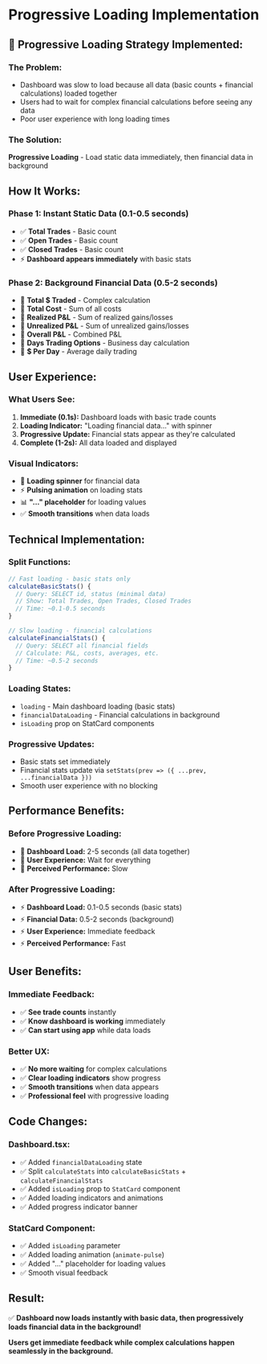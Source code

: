 # Progressive Loading Implementation

## 🚀 **Progressive Loading Strategy Implemented:**

### **The Problem:**
- Dashboard was slow to load because all data (basic counts + financial calculations) loaded together
- Users had to wait for complex financial calculations before seeing any data
- Poor user experience with long loading times

### **The Solution:**
**Progressive Loading** - Load static data immediately, then financial data in background

## **How It Works:**

### **Phase 1: Instant Static Data (0.1-0.5 seconds)**
- ✅ **Total Trades** - Basic count
- ✅ **Open Trades** - Basic count  
- ✅ **Closed Trades** - Basic count
- ⚡ **Dashboard appears immediately** with basic stats

### **Phase 2: Background Financial Data (0.5-2 seconds)**
- 🔄 **Total $ Traded** - Complex calculation
- 🔄 **Total Cost** - Sum of all costs
- 🔄 **Realized P&L** - Sum of realized gains/losses
- 🔄 **Unrealized P&L** - Sum of unrealized gains/losses
- 🔄 **Overall P&L** - Combined P&L
- 🔄 **Days Trading Options** - Business day calculation
- 🔄 **$ Per Day** - Average daily trading

## **User Experience:**

### **What Users See:**
1. **Immediate (0.1s):** Dashboard loads with basic trade counts
2. **Loading Indicator:** "Loading financial data..." with spinner
3. **Progressive Update:** Financial stats appear as they're calculated
4. **Complete (1-2s):** All data loaded and displayed

### **Visual Indicators:**
- 🔄 **Loading spinner** for financial data
- ⚡ **Pulsing animation** on loading stats
- 📊 **"..." placeholder** for loading values
- ✅ **Smooth transitions** when data loads

## **Technical Implementation:**

### **Split Functions:**
```javascript
// Fast loading - basic stats only
calculateBasicStats() {
  // Query: SELECT id, status (minimal data)
  // Show: Total Trades, Open Trades, Closed Trades
  // Time: ~0.1-0.5 seconds
}

// Slow loading - financial calculations
calculateFinancialStats() {
  // Query: SELECT all financial fields
  // Calculate: P&L, costs, averages, etc.
  // Time: ~0.5-2 seconds
}
```

### **Loading States:**
- `loading` - Main dashboard loading (basic stats)
- `financialDataLoading` - Financial calculations in background
- `isLoading` prop on StatCard components

### **Progressive Updates:**
- Basic stats set immediately
- Financial stats update via `setStats(prev => ({ ...prev, ...financialData }))`
- Smooth user experience with no blocking

## **Performance Benefits:**

### **Before Progressive Loading:**
- 🐌 **Dashboard Load:** 2-5 seconds (all data together)
- 🐌 **User Experience:** Wait for everything
- 🐌 **Perceived Performance:** Slow

### **After Progressive Loading:**
- ⚡ **Dashboard Load:** 0.1-0.5 seconds (basic stats)
- ⚡ **Financial Data:** 0.5-2 seconds (background)
- ⚡ **User Experience:** Immediate feedback
- ⚡ **Perceived Performance:** Fast

## **User Benefits:**

### **Immediate Feedback:**
- ✅ **See trade counts** instantly
- ✅ **Know dashboard is working** immediately
- ✅ **Can start using app** while data loads

### **Better UX:**
- ✅ **No more waiting** for complex calculations
- ✅ **Clear loading indicators** show progress
- ✅ **Smooth transitions** when data appears
- ✅ **Professional feel** with progressive loading

## **Code Changes:**

### **Dashboard.tsx:**
- ✅ Added `financialDataLoading` state
- ✅ Split `calculateStats` into `calculateBasicStats` + `calculateFinancialStats`
- ✅ Added `isLoading` prop to `StatCard` component
- ✅ Added loading indicators and animations
- ✅ Added progress indicator banner

### **StatCard Component:**
- ✅ Added `isLoading` parameter
- ✅ Added loading animation (`animate-pulse`)
- ✅ Added "..." placeholder for loading values
- ✅ Smooth visual feedback

## **Result:**
✅ **Dashboard now loads instantly with basic data, then progressively loads financial data in the background!**

**Users get immediate feedback while complex calculations happen seamlessly in the background.**
